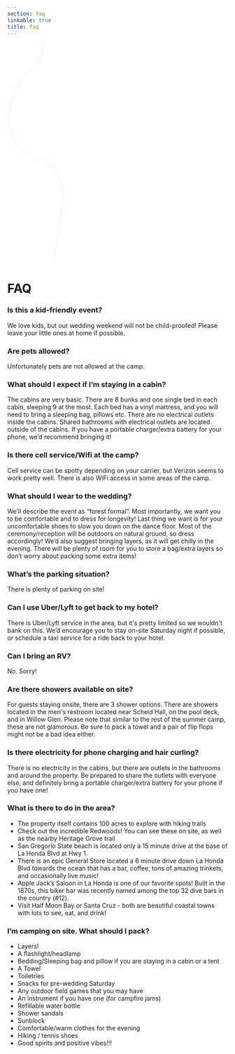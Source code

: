 ```yaml
---
section: faq
linkable: true
title: faq
---
```


<div class="line-wrap line-10">
    <svg height="30%" width="40%" class="line-10 line" xmlns="http://www.w3.org/2000/svg" viewBox="0 0 200 500" xmlns:xlink="http://www.w3.org/1999/xlink"><path path  d="M102.94 493.53C110.24 474.27 120.08 406.63 123.68 372C127.28 337.38 119.77 308.72 119.48 306.44C118.81 301.16 116.71 292.36 102.94 278.63C89.16 264.91 71.33 267.09 48.38 254.37C35.75 247.37 28.99 243.15 15.77 223C8.7 212.23 1.29 179.43 5.03 149.46C8.28 123.41 22.09 99.5 25.05 94.05C31.41 82.33 51.89 65.88 69.37 42.44C81.03 26.8 86.08 6.77 84.52 -17.66" opacity="1" fill-opacity="0" stroke="#fcf3e0" stroke-opacity="1"></path></svg>
</div>



# FAQ

### Is this a kid-friendly event?
We love kids, but our wedding weekend will not be child-proofed! Please leave your little ones at home if possible.

### Are pets allowed?
Unfortunately pets are not allowed at the camp.

### What should I expect if I’m staying in a cabin?
The cabins are very basic. There are 8 bunks and one single bed in each cabin, sleeping 9 at the most. Each bed has a vinyl mattress, and you will need to bring a sleeping bag, pillows etc. There are no electrical outlets inside the cabins. Shared bathrooms with electrical outlets are located outside of the cabins. If you have a portable charger/extra battery for your phone, we’d recommend bringing it!

### Is there cell service/Wifi at the camp?
Cell service can be spotty depending on your carrier, but Verizon seems to work pretty well. There is also WiFi access in some areas of the camp.

###  What should I wear to the wedding?
We’ll describe the event as “forest formal”. Most importantly, we want you to be comfortable and to dress for longevity! Last thing we want is for your uncomfortable shoes to slow you down on the dance floor. Most of the ceremony/reception will be outdoors on natural ground, so dress accordingly! We’d also suggest bringing layers, as it will get chilly in the evening. There will be plenty of room for you to store a bag/extra layers so don’t worry about packing some extra items!

### What’s the parking situation?
  There is plenty of parking on site!

### Can I use Uber/Lyft to get back to my hotel?
There is Uber/Lyft service in the area, but it's pretty limited so we wouldn't bank on this. We’d encourage you to stay on-site Saturday night if possible, or schedule a taxi service for a ride back to your hotel.

### Can I bring an RV?
No. Sorry!

### Are there showers available on site?
For guests staying onsite, there are 3 shower options. There are showers located in the men's restroom located near Scheid Hall, on the pool deck, and in Willow Glen. Please note that similar to the rest of the summer camp, these are not glamorous. Be sure to pack a towel and a pair of flip flops might not be a bad idea either.

### Is there electricity for phone charging and hair curling?
There is no electricity in the cabins, but there are outlets in the bathrooms and around the property. Be prepared to share the outlets with everyone else, and definitely bring a portable charger/extra battery for your phone if you have one!

### What is there to do in the area?
 - The property itself contains 100 acres to explore with hiking trails
 - Check out the incredible Redwoods! You can see these on site, as well as the nearby Heritage Grove trail
 - San Gregorio State beach is located only a 15 minute drive at the base of La Honda Blvd at Hwy 1.
 - There is an epic General Store located a 6 minute drive down La Honda Blvd towards the ocean that has a bar, coffee, tons of amazing trinkets, and occasionally live music!
 - Apple Jack’s Saloon in La Honda is one of our favorite spots! Built in the 1870s, this biker bar was recently named among the top 32 dive bars in the country (#12).
 - Visit Half Moon Bay or Santa Cruz - both are beautiful coastal towns with lots to see, eat, and drink!

### I’m camping on site. What should I pack?
 - Layers!
 - A flashlight/headlamp
 - Bedding/Sleeping bag and pillow if you are staying in a cabin or a tent
 - A Towel
 - Toiletries
 - Snacks for pre-wedding Saturday
 - Any outdoor field games that you may have
 - An instrument if you have one (for campfire jams)
 - Refillable water bottle
 - Shower sandals
 - Sunblock
 - Comfortable/warm clothes for the evening
 - Hiking / tennis shoes
 - Good spirits and positive vibes!!!
